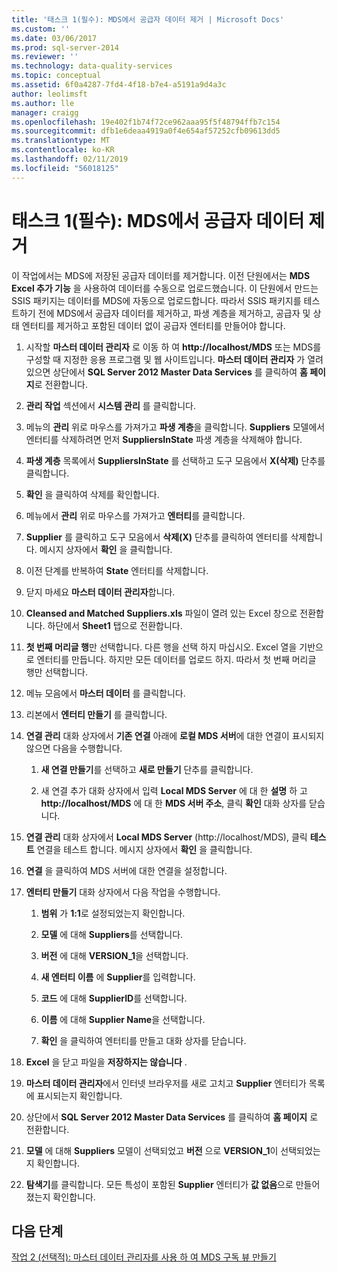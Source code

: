 ```yaml
---
title: '태스크 1(필수): MDS에서 공급자 데이터 제거 | Microsoft Docs'
ms.custom: ''
ms.date: 03/06/2017
ms.prod: sql-server-2014
ms.reviewer: ''
ms.technology: data-quality-services
ms.topic: conceptual
ms.assetid: 6f0a4287-7fd4-4f18-b7e4-a5191a9d4a3c
author: leolimsft
ms.author: lle
manager: craigg
ms.openlocfilehash: 19e402f1b74f72ce962aaa95f5f48794ffb7c154
ms.sourcegitcommit: dfb1e6deaa4919a0f4e654af57252cfb09613dd5
ms.translationtype: MT
ms.contentlocale: ko-KR
ms.lasthandoff: 02/11/2019
ms.locfileid: "56018125"
---
```

# <a name="task-1-prerequisite-removing-supplier-data-in-mds"></a>태스크 1(필수): MDS에서 공급자 데이터 제거
  이 작업에서는 MDS에 저장된 공급자 데이터를 제거합니다. 이전 단원에서는 **MDS Excel 추가 기능** 을 사용하여 데이터를 수동으로 업로드했습니다. 이 단원에서 만드는 SSIS 패키지는 데이터를 MDS에 자동으로 업로드합니다. 따라서 SSIS 패키지를 테스트하기 전에 MDS에서 공급자 데이터를 제거하고, 파생 계층을 제거하고, 공급자 및 상태 엔터티를 제거하고 포함된 데이터 없이 공급자 엔터티를 만들어야 합니다.  
  
1.  시작할 **마스터 데이터 관리자** 로 이동 하 여 **http://localhost/MDS** 또는 MDS를 구성할 때 지정한 응용 프로그램 및 웹 사이트입니다. **마스터 데이터 관리자** 가 열려 있으면 상단에서 **SQL Server 2012 Master Data Services** 를 클릭하여 **홈 페이지**로 전환합니다.  
  
2.  **관리 작업** 섹션에서 **시스템 관리** 를 클릭합니다.  
  
3.  메뉴의 **관리** 위로 마우스를 가져가고 **파생 계층**을 클릭합니다. **Suppliers** 모델에서 엔터티를 삭제하려면 먼저 **SuppliersInState** 파생 계층을 삭제해야 합니다.  
  
4.  **파생 계층** 목록에서 **SuppliersInState** 를 선택하고 도구 모음에서 **X(삭제)** 단추를 클릭합니다.  
  
5.  **확인** 을 클릭하여 삭제를 확인합니다.  
  
6.  메뉴에서 **관리** 위로 마우스를 가져가고 **엔터티**를 클릭합니다.  
  
7.  **Supplier** 를 클릭하고 도구 모음에서 **삭제(X)** 단추를 클릭하여 엔터티를 삭제합니다. 메시지 상자에서 **확인** 을 클릭합니다.  
  
8.  이전 단계를 반복하여 **State** 엔터티를 삭제합니다.  
  
9. 닫지 마세요 **마스터 데이터 관리자**합니다.  
  
10. **Cleansed and Matched Suppliers.xls** 파일이 열려 있는 Excel 창으로 전환합니다. 하단에서 **Sheet1** 탭으로 전환합니다.  
  
11. **첫 번째 머리글 행**만 선택합니다. 다른 행을 선택 하지 마십시오. Excel 열을 기반으로 엔터티를 만듭니다. 하지만 모든 데이터를 업로드 하지. 따라서 첫 번째 머리글 행만 선택합니다.  
  
12. 메뉴 모음에서 **마스터 데이터** 를 클릭합니다.  
  
13. 리본에서 **엔터티 만들기** 를 클릭합니다.  
  
14. **연결 관리** 대화 상자에서 **기존 연결** 아래에 **로컬 MDS 서버**에 대한 연결이 표시되지 않으면 다음을 수행합니다.  
  
    1.  **새 연결 만들기**를 선택하고 **새로 만들기** 단추를 클릭합니다.  
  
    2.  새 연결 추가 대화 상자에서 입력 **Local MDS Server** 에 대 한 **설명** 하 고 **http://localhost/MDS** 에 대 한 **MDS 서버 주소**, 클릭 **확인** 대화 상자를 닫습니다.  
  
15. **연결 관리** 대화 상자에서 **Local MDS Server** (http://localhost/MDS), 클릭 **테스트** 연결을 테스트 합니다. 메시지 상자에서 **확인** 을 클릭합니다.  
  
16. **연결** 을 클릭하여 MDS 서버에 대한 연결을 설정합니다.  
  
17. **엔터티 만들기** 대화 상자에서 다음 작업을 수행합니다.  
  
    1.  **범위** 가 **$1:$1**로 설정되었는지 확인합니다.  
  
    2.  **모델** 에 대해 **Suppliers**를 선택합니다.  
  
    3.  **버전** 에 대해 **VERSION_1**을 선택합니다.  
  
    4.  **새 엔터티 이름** 에 **Supplier**를 입력합니다.  
  
    5.  **코드** 에 대해 **SupplierID**를 선택합니다.  
  
    6.  **이름** 에 대해 **Supplier Name**을 선택합니다.  
  
    7.  **확인** 을 클릭하여 엔터티를 만들고 대화 상자를 닫습니다.  
  
18. **Excel** 을 닫고 파일을 **저장하지는 않습니다** .  
  
19. **마스터 데이터 관리자**에서 인터넷 브라우저를 새로 고치고 **Supplier** 엔터티가 목록에 표시되는지 확인합니다.  
  
20. 상단에서 **SQL Server 2012 Master Data Services** 를 클릭하여 **홈 페이지** 로 전환합니다.  
  
21. **모델** 에 대해 **Suppliers** 모델이 선택되었고 **버전** 으로 **VERSION_1**이 선택되었는지 확인합니다.  
  
22. **탐색기**를 클릭합니다. 모든 특성이 포함된 **Supplier** 엔터티가 **값 없음**으로 만들어졌는지 확인합니다.  
  
## <a name="next-step"></a>다음 단계  
 [작업 2 &#40;선택적&#41;: 마스터 데이터 관리자를 사용 하 여 MDS 구독 뷰 만들기](../../2014/tutorials/task-2-optional-creating-a-mds-subscription-view-using-master-data-manager.md)  
  
  
